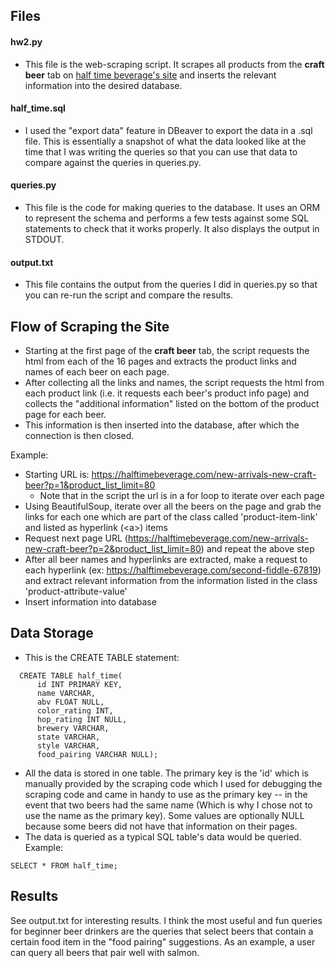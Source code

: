## Files
#### hw2.py 
- This file is the web-scraping script. It scrapes all products from the **craft beer** tab on [half time beverage's site](https://halftimebeverage.com/new-arrivals-new-craft-beer) and inserts the relevant information into the desired database. 
#### half_time.sql
- I used the "export data" feature in DBeaver to export the data in a .sql file. This is essentially a snapshot of what the data looked like at the time that I was writing the queries so that you can use that data to compare against the queries in queries.py.  
#### queries.py
- This file is the code for making queries to the database. It uses an ORM to represent the schema and performs a few tests against some SQL statements to check that it works properly. It also displays the output in STDOUT. 
#### output.txt
- This file contains the output from the queries I did in queries.py so that you can re-run the script and compare the results.

## Flow of Scraping the Site
  - Starting at the first page of the **craft beer** tab, the script requests the html from each of the 16 pages and extracts the product links and names of each beer on each page.  
  - After collecting all the links and names, the script requests the html from each product link (i.e. it requests each beer's product info page) and collects the "additional information" listed on the bottom of the product page for each beer.
  - This information is then inserted into the database, after which the connection is then closed.

Example:
- Starting URL is: https://halftimebeverage.com/new-arrivals-new-craft-beer?p=1&product_list_limit=80
  - Note that in the script the url is in a for loop to iterate over each page
- Using BeautifulSoup, iterate over all the beers on the page and grab the links for each one which are part of the class called 'product-item-link' and listed as hyperlink (\<a\>) items 
- Request next page URL (https://halftimebeverage.com/new-arrivals-new-craft-beer?p=2&product_list_limit=80) and repeat the above step
- After all beer names and hyperlinks are extracted, make a request to each hyperlink (ex: https://halftimebeverage.com/second-fiddle-67819) and extract relevant information from the information listed in the class 'product-attribute-value' 
- Insert information into database

## Data Storage
- This is the CREATE TABLE statement:
```
  CREATE TABLE half_time(
      id INT PRIMARY KEY, 
      name VARCHAR, 
      abv FLOAT NULL, 
      color_rating INT, 
      hop_rating INT NULL, 
      brewery VARCHAR, 
      state VARCHAR, 
      style VARCHAR, 
      food_pairing VARCHAR NULL);
```
- All the data is stored in one table. The primary key is the 'id' which is manually provided by the scraping code which I used for debugging the scraping code and came in handy to use as the primary key -- in the event that two beers had the same name (Which is why I chose not to use the name as the primary key). Some values are optionally NULL because some beers did not have that information on their pages. 
- The data is queried as a typical SQL table's data would be queried. Example: 
```
SELECT * FROM half_time;
```
## Results
See output.txt for interesting results.
I think the most useful and fun queries for beginner beer drinkers are the queries that select beers that contain a certain food item in the "food pairing" suggestions. As an example, a user can query all beers that pair well with salmon. 